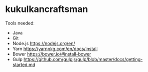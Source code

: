 # kukulkancraftsman

Tools needed:

- Java
- Git
- Node.js https://nodejs.org/en/
- Yarn https://yarnpkg.com/en/docs/install
- Bower https://bower.io/#install-bower
- Gulp https://github.com/gulpjs/gulp/blob/master/docs/getting-started.md

